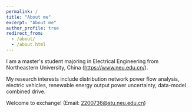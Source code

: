 ```yaml
---
permalink: /
title: "About me"
excerpt: "About me"
author_profile: true
redirect_from: 
  - /about/
  - /about.html
---
```

I am a master's student majoring in Electrical Engineering from Northeastern University, China (https://www.neu.edu.cn/). 

My research interests include distribution network power flow analysis, electric vehicles, renewable energy output power uncertainty, data-model combined drive.

Welcome to exchange! (Email: 2200736@stu.neu.edu.cn)
